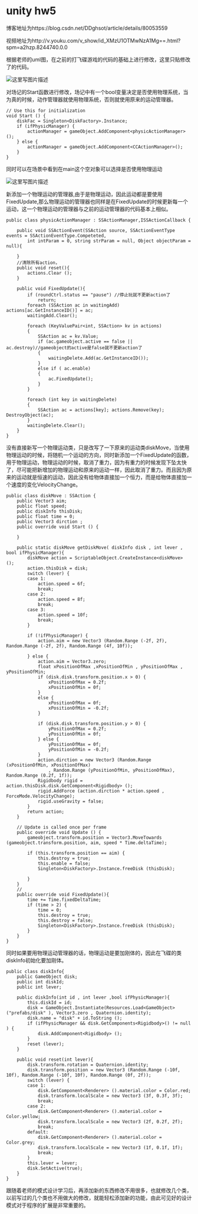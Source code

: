 # unity hw5
博客地址为https://blog.csdn.net/DDghsot/article/details/80053559

视频地址为http://v.youku.com/v_show/id_XMzU1OTMwNzA1Mg==.html?spm=a2hzp.8244740.0.0

根据老师的uml图，在之前的打飞碟游戏的代码的基础上进行修改，这里只贴修改了的代码。

![这里写图片描述](https://img-blog.csdn.net/20180423172234981?watermark/2/text/aHR0cHM6Ly9ibG9nLmNzZG4ubmV0L0REZ2hzb3Q=/font/5a6L5L2T/fontsize/400/fill/I0JBQkFCMA==/dissolve/70)

对场记的Start函数进行修改，场记中有一个bool变量决定是否使用物理系统，当为真的时候，动作管理器就使用物理系统，否则就使用原来的运动管理器。
```
// Use this for initialization
void Start () {
    diskFac = Singleton<DiskFactory>.Instance;
    if (ifPhysicManager) {
        actionManager = gameObject.AddComponent<physicActionManager>();
    } else {
        actionManager = gameObject.AddComponent<CCActionManager>();
    }
}
```
同时可以在场景中看到在main这个空对象可以选择是否使用物理运动

![这里写图片描述](https://img-blog.csdn.net/20180423172727274?watermark/2/text/aHR0cHM6Ly9ibG9nLmNzZG4ubmV0L0REZ2hzb3Q=/font/5a6L5L2T/fontsize/400/fill/I0JBQkFCMA==/dissolve/70)

新添加一个物理运动的管理器,由于是物理运动，因此运动都是要使用FixedUpdate,那么物理运动的管理器也同样是在FixedUpdate的时候更新每一个运动，这一个物理运动的管理器与之前的运动管理器的代码基本上相似。
```
public class physicActionManager : SSActionManager,ISSActionCallback {

	public void SSActionEvent(SSAction source, SSActionEventType events = SSActionEventType.Competeted,
		int intParam = 0, string strParam = null, Object objectParam = null){

	}
	//清除所有action，
	public void reset(){
		actions.Clear ();
	}

	public void FixedUpdate(){
		if (roundCtrl.status == "pause") //停止玩就不更新action了
			return;
		foreach (SSAction ac in waitingAdd) actions[ac.GetInstanceID()] = ac;
		waitingAdd.Clear();

		foreach (KeyValuePair<int, SSAction> kv in actions)
		{
			SSAction ac = kv.Value;
			if (ac.gameobject.active == false || ac.destroy)//gameobject的active是false就不更新action了
			{
				waitingDelete.Add(ac.GetInstanceID());
			}
			else if ( ac.enable)
			{
				ac.FixedUpdate();
			}
		}

		foreach (int key in waitingDelete)
		{
			SSAction ac = actions[key]; actions.Remove(key); DestroyObject(ac);
		}
		waitingDelete.Clear();
	}
}
```
没有直接新写一个物理运动类，只是改写了一下原来的运动类diskMove，当使用物理运动的时候，将随机一个运动的方向，同时新添加一个FixedUpdate的函数，用于物理运动，物理运动的时候，取消了重力，因为有重力的时候发现下坠太快了，尽可能把新增加的物理运动和原来的运动一样，因此取消了重力。而且因为原来的运动就是恒速的运动，因此没有给物体直接加一个恒力，而是给物体直接加一个速度的变化VelocityChange。
```
public class diskMove : SSAction {
	public Vector3 aim;
	public float speed;
	public diskInfo thisDisk;
	public float time = 0;
	public Vector3 dirction ;
	public override void Start () {
		
	}

	public static diskMove getDiskMove( diskInfo disk , int lever , bool ifPhysicManager){
		diskMove action = ScriptableObject.CreateInstance<diskMove> ();
		action.thisDisk = disk;
		switch (lever) {
		case 1:
			action.speed = 6f;
			break;
		case 2:
			action.speed = 8f;
			break;
		case 3:
			action.speed = 10f;
			break;
		}

		if (!ifPhysicManager) {
			action.aim = new Vector3 (Random.Range (-2f, 2f), Random.Range (-2f, 2f), Random.Range (4f, 10f));

		} else {
			action.aim = Vector3.zero;
			float xPositionOfMax ,xPositionOfMin , yPositionOfMax , yPositionOfMin;
			if (disk.disk.transform.position.x > 0) {
				xPositionOfMax = 0.2f;
				xPositionOfMin = 0f;
			}
			else {
				xPositionOfMax = 0f;
				xPositionOfMin = -0.2f;
			}

			if (disk.disk.transform.position.y > 0) {
				yPositionOfMax = 0.2f;
				yPositionOfMin = 0f;
			} else {
				yPositionOfMax = 0f;
				yPositionOfMin = -0.2f;
			}
			action.dirction = new Vector3 (Random.Range (xPositionOfMin, xPositionOfMax)
				, Random.Range (yPositionOfMin, yPositionOfMax), Random.Range (0.2f, 1f));
			Rigidbody rigid = action.thisDisk.disk.GetComponent<Rigidbody> ();
			rigid.AddForce (action.dirction * action.speed , ForceMode.VelocityChange);
			rigid.useGravity = false;
		}
		return action;
	}

	// Update is called once per frame
	public override void Update () {
		gameobject.transform.position = Vector3.MoveTowards (gameobject.transform.position, aim, speed * Time.deltaTime);

		if (this.transform.position == aim) {
			this.destroy = true;
			this.enable = false;
			Singleton<DiskFactory>.Instance.freeDisk (thisDisk);

		}
	}
	//
	public override void FixedUpdate(){
		time += Time.fixedDeltaTime;
		if (time > 2) {
			time = 0;
			this.destroy = true;
			this.destroy = false;
			Singleton<DiskFactory>.Instance.freeDisk (thisDisk);
		}
	}
}
```
同时如果要用物理运动管理器的话，物理运动是要加刚体的，因此在飞碟的类diskInfo初始化要加刚体。
```
public class diskInfo{
	public GameObject disk;
	public int diskId;
	public int lever;

	public diskInfo(int id , int lever ,bool ifPhysicManager){
		this.diskId = id;
		disk = GameObject.Instantiate(Resources.Load<GameObject>("prefabs/disk" ), Vector3.zero , Quaternion.identity);
		disk.name = "disk" + id.ToString ();
		if (ifPhysicManager && disk.GetComponents<Rigidbody>() != null ) {
			disk.AddComponent<Rigidbody> ();
		}
		reset (lever);
	}

	public void reset(int lever){
		disk.transform.rotation = Quaternion.identity;
		disk.transform.position = new Vector3 (Random.Range (-10f, 10f), Random.Range (-10f, 10f), Random.Range (0f, 2f));
		switch (lever) {
		case 1:
			disk.GetComponent<Renderer> ().material.color = Color.red;
			disk.transform.localScale = new Vector3 (3f, 0.3f, 3f);
			break;
		case 2:
			disk.GetComponent<Renderer> ().material.color = Color.yellow;
			disk.transform.localScale = new Vector3 (2f, 0.2f, 2f);
			break;
		default:
			disk.GetComponent<Renderer> ().material.color = Color.grey;
			disk.transform.localScale = new Vector3 (1f, 0.1f, 1f);
			break;
		}
		this.lever = lever;
		disk.SetActive(true);
	}
}
```
跟随着老师的模式设计学习后，再添加新的东西修改不用很多，也就修改几个类，以前写过的几个类也不用做大的修改，就能轻松添加新的功能，由此可见好的设计模式对于程序的扩展是非常重要的。
